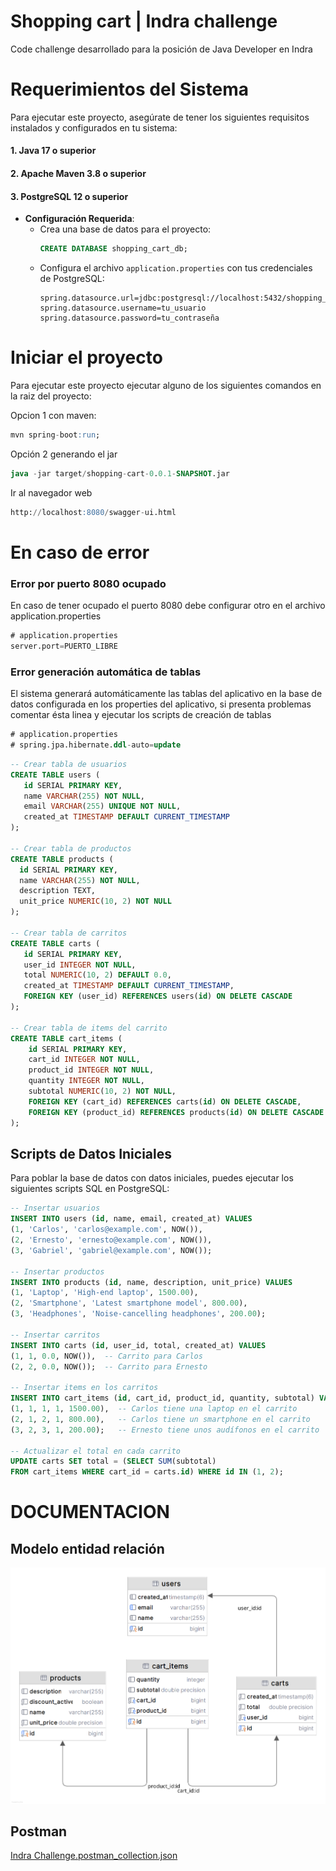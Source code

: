 # Shopping cart | Indra challenge
Code challenge desarrollado para la posición de Java Developer en Indra

# Requerimientos del Sistema
Para ejecutar este proyecto, asegúrate de tener los siguientes requisitos instalados y configurados en tu sistema:

#### 1. Java 17 o superior

#### 2. Apache Maven 3.8 o superior

#### 3. PostgreSQL 12 o superior
- **Configuración Requerida**:
    - Crea una base de datos para el proyecto:
      ```sql
      CREATE DATABASE shopping_cart_db;
      ```
    - Configura el archivo `application.properties` con tus credenciales de PostgreSQL:
      ```properties
      spring.datasource.url=jdbc:postgresql://localhost:5432/shopping_cart_db
      spring.datasource.username=tu_usuario
      spring.datasource.password=tu_contraseña
      ```
# Iniciar el proyecto
Para ejecutar este proyecto ejecutar alguno de los siguientes comandos en la raiz del proyecto:

Opcion 1 con maven:
```sql
mvn spring-boot:run;
```
Opción 2 generando el jar
```sql
java -jar target/shopping-cart-0.0.1-SNAPSHOT.jar
```
Ir al navegador web
```sql
http://localhost:8080/swagger-ui.html
```

# En caso de error
### Error por puerto 8080 ocupado
En caso de tener ocupado el puerto 8080 debe configurar otro en el archivo application.properties
```sql
# application.properties
server.port=PUERTO_LIBRE
```
### Error generación automática de tablas
El sistema generará automáticamente las tablas del aplicativo en la base de datos configurada en los properties del aplicativo, si presenta problemas comentar ésta linea y ejecutar los scripts de creación de tablas
```sql
# application.properties
# spring.jpa.hibernate.ddl-auto=update
```

```sql
-- Crear tabla de usuarios
CREATE TABLE users (
   id SERIAL PRIMARY KEY,
   name VARCHAR(255) NOT NULL,
   email VARCHAR(255) UNIQUE NOT NULL,
   created_at TIMESTAMP DEFAULT CURRENT_TIMESTAMP
);

-- Crear tabla de productos
CREATE TABLE products (
  id SERIAL PRIMARY KEY,
  name VARCHAR(255) NOT NULL,
  description TEXT,
  unit_price NUMERIC(10, 2) NOT NULL
);

-- Crear tabla de carritos
CREATE TABLE carts (
   id SERIAL PRIMARY KEY,
   user_id INTEGER NOT NULL,
   total NUMERIC(10, 2) DEFAULT 0.0,
   created_at TIMESTAMP DEFAULT CURRENT_TIMESTAMP,
   FOREIGN KEY (user_id) REFERENCES users(id) ON DELETE CASCADE
);

-- Crear tabla de items del carrito
CREATE TABLE cart_items (
    id SERIAL PRIMARY KEY,
    cart_id INTEGER NOT NULL,
    product_id INTEGER NOT NULL,
    quantity INTEGER NOT NULL,
    subtotal NUMERIC(10, 2) NOT NULL,
    FOREIGN KEY (cart_id) REFERENCES carts(id) ON DELETE CASCADE,
    FOREIGN KEY (product_id) REFERENCES products(id) ON DELETE CASCADE
);

```
## Scripts de Datos Iniciales

Para poblar la base de datos con datos iniciales, puedes ejecutar los siguientes scripts SQL en PostgreSQL:

```sql
-- Insertar usuarios
INSERT INTO users (id, name, email, created_at) VALUES
(1, 'Carlos', 'carlos@example.com', NOW()),
(2, 'Ernesto', 'ernesto@example.com', NOW()),
(3, 'Gabriel', 'gabriel@example.com', NOW());

-- Insertar productos
INSERT INTO products (id, name, description, unit_price) VALUES
(1, 'Laptop', 'High-end laptop', 1500.00),
(2, 'Smartphone', 'Latest smartphone model', 800.00),
(3, 'Headphones', 'Noise-cancelling headphones', 200.00);

-- Insertar carritos
INSERT INTO carts (id, user_id, total, created_at) VALUES
(1, 1, 0.0, NOW()),  -- Carrito para Carlos
(2, 2, 0.0, NOW());  -- Carrito para Ernesto

-- Insertar items en los carritos
INSERT INTO cart_items (id, cart_id, product_id, quantity, subtotal) VALUES
(1, 1, 1, 1, 1500.00),  -- Carlos tiene una laptop en el carrito
(2, 1, 2, 1, 800.00),   -- Carlos tiene un smartphone en el carrito
(3, 2, 3, 1, 200.00);   -- Ernesto tiene unos audífonos en el carrito

-- Actualizar el total en cada carrito
UPDATE carts SET total = (SELECT SUM(subtotal) 
FROM cart_items WHERE cart_id = carts.id) WHERE id IN (1, 2);
```

# DOCUMENTACION
## Modelo entidad relación
![cart_items.png](cart_items.png)

## Postman
[Indra Challenge.postman_collection.json](Indra%20Challenge.postman_collection.json)

